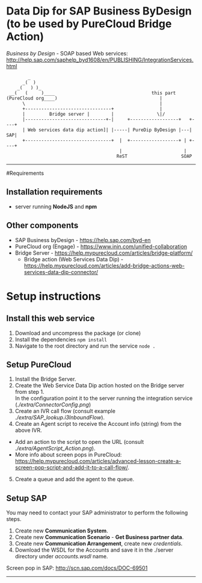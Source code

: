 Data Dip for SAP Business ByDesign (to be used by PureCloud Bridge Action)
============================


*Business by Design* - SOAP based Web services:
http://help.sap.com/saphelp_byd1608/en/PUBLISHING/IntegrationServices.html


```
        _
      _(  )
    _(   ) )_
 __(   (     )____                                    this part
(PureCloud org____)                                      |
      \                                                  |
      +--------------------------------+                 |
      |         Bridge server |        |                \|/
      |------------------------------+-|     +------------------+   +----+
      | Web services data dip action]| |-----| PureDip ByDesign |---| SAP|
      +--------------------------------+  |  +------------------+ | +----+
                                          |                       |
                                         ReST                    SOAP

```
-----------
#Requirements
## Installation requirements
- server running **NodeJS** and **npm**

## Other components
- SAP Business byDesign - https://help.sap.com/byd-en
- PureCloud org (Engage) - https://www.inin.com/unified-collaboration
- Bridge Server - https://help.mypurecloud.com/articles/bridge-platform/
  * Bridge action (Web Services Data Dip) - https://help.mypurecloud.com/articles/add-bridge-actions-web-services-data-dip-connector/

# Setup instructions
## Install this web service
1. Download and uncompress the package (or clone)
2. Install the  dependencies `npm install`
3. Navigate to the root directory and run the service `node .`

## Setup PureCloud
1. Install the Bridge Server.
2. Create the Web Service Data Dip action hosted on the Bridge server from step 1. \
In the configuration point it to the server running the integration service (*./extra/ConnectorConfig.png*)
3. Create an IVR call flow (consult example *./extra/SAP_lookup.i3InboundFlow*).
4. Create an Agent script to receive the Account info (string) from the above IVR.
  * Add an action to the script to open the URL (consult *./extra/AgentScript_Action.png*).
  * More info about screen pops in PureCloud: https://help.mypurecloud.com/articles/advanced-lesson-create-a-screen-pop-script-and-add-it-to-a-call-flow/.
5. Create a queue and add the agent to the queue.


## Setup SAP
You may need to contact your SAP administrator to perform the following steps.

1. Create new **Communication System**.
2. Create new **Communication Scenario** - **Get Business partner data**.
3. Create new **Communication Arrangement**, create new *credentials*.
4. Download the WSDL for the Accounts and save it in the ./server directory under *accounts.wsdl* name.

Screen pop in SAP: http://scn.sap.com/docs/DOC-69501



-----------------

